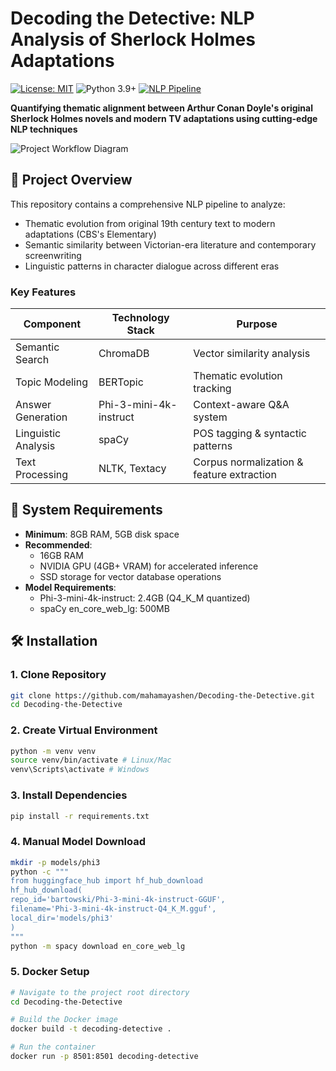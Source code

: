 # Decoding the Detective: NLP Analysis of Sherlock Holmes Adaptations

[![License: MIT](https://img.shields.io/badge/License-MIT-yellow.svg)](https://opensource.org/licenses/MIT)
![Python 3.9+](https://img.shields.io/badge/Python-3.9%2B-blue.svg)
[![NLP Pipeline](https://img.shields.io/badge/NLP%20Pipeline-spaCy%7CBERTopic%7CPhi--3-blueviolet)](https://github.com/mahamayashen/Decoding-the-Detective)

**Quantifying thematic alignment between Arthur Conan Doyle's original Sherlock Holmes novels and modern TV adaptations using cutting-edge NLP techniques**

![Project Workflow Diagram](https://via.placeholder.com/800x400.png?text=NLP+Analysis+Workflow) <!-- Add actual diagram later -->

## 📖 Project Overview
This repository contains a comprehensive NLP pipeline to analyze:

- Thematic evolution from original 19th century text to modern adaptations (CBS's Elementary)
- Semantic similarity between Victorian-era literature and contemporary screenwriting
- Linguistic patterns in character dialogue across different eras

### Key Features
| Component              | Technology Stack       | Purpose                              |
|------------------------|------------------------|--------------------------------------|
| Semantic Search        | ChromaDB               | Vector similarity analysis           |
| Topic Modeling         | BERTopic               | Thematic evolution tracking          |
| Answer Generation      | Phi-3-mini-4k-instruct | Context-aware Q&A system             |
| Linguistic Analysis    | spaCy                  | POS tagging & syntactic patterns      |
| Text Processing        | NLTK, Textacy          | Corpus normalization & feature extraction |

## 🚨 System Requirements
- **Minimum**: 8GB RAM, 5GB disk space
- **Recommended**: 
  - 16GB RAM 
  - NVIDIA GPU (4GB+ VRAM) for accelerated inference
  - SSD storage for vector database operations
- **Model Requirements**:
  - Phi-3-mini-4k-instruct: 2.4GB (Q4_K_M quantized)
  - spaCy en_core_web_lg: 500MB

## 🛠️ Installation 

### 1. Clone Repository
```bash
git clone https://github.com/mahamayashen/Decoding-the-Detective.git
cd Decoding-the-Detective
```

### 2. Create Virtual Environment
```bash
python -m venv venv
source venv/bin/activate # Linux/Mac
venv\Scripts\activate # Windows
```

### 3. Install Dependencies
```bash
pip install -r requirements.txt
```

### 4. Manual Model Download
```bash
mkdir -p models/phi3
python -c """
from huggingface_hub import hf_hub_download
hf_hub_download(
repo_id='bartowski/Phi-3-mini-4k-instruct-GGUF',
filename='Phi-3-mini-4k-instruct-Q4_K_M.gguf',
local_dir='models/phi3'
)
"""
python -m spacy download en_core_web_lg
```

### 5. Docker Setup
```bash
# Navigate to the project root directory
cd Decoding-the-Detective

# Build the Docker image
docker build -t decoding-detective .

# Run the container
docker run -p 8501:8501 decoding-detective
```